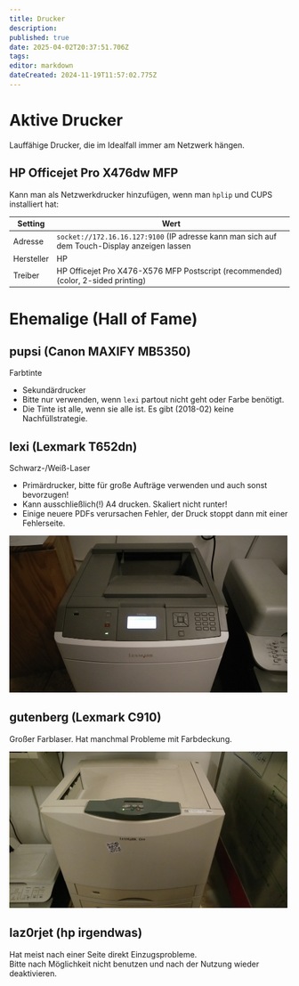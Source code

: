 ```yaml
---
title: Drucker
description: 
published: true
date: 2025-04-02T20:37:51.706Z
tags: 
editor: markdown
dateCreated: 2024-11-19T11:57:02.775Z
---
```


# Aktive Drucker
Lauffähige Drucker, die im Idealfall immer am Netzwerk hängen.

## HP Officejet Pro X476dw MFP

Kann man als Netzwerkdrucker hinzufügen, wenn man `hplip` und CUPS installiert hat:

Setting|Wert
-------|----
Adresse|`socket://172.16.16.127:9100` (IP adresse kann man sich auf dem Touch-Display anzeigen lassen
Hersteller|HP
Treiber|HP Officejet Pro X476-X576 MFP Postscript (recommended) (color, 2-sided printing)

# Ehemalige (Hall of Fame)

## pupsi (Canon MAXIFY MB5350)

Farbtinte

* Sekundärdrucker
* Bitte nur verwenden, wenn `lexi` partout nicht geht oder Farbe benötigt.
* Die Tinte ist alle, wenn sie alle ist. Es gibt (2018-02) keine Nachfüllstrategie.

## lexi (Lexmark T652dn)

Schwarz-/Weiß-Laser

* Primärdrucker, bitte für große Aufträge verwenden und auch sonst bevorzugen!
* Kann ausschließlich(!) A4 drucken. Skaliert nicht runter!
* Einige neuere PDFs verursachen Fehler, der Druck stoppt dann mit einer Fehlerseite.

<img width=500 src="/images/lexi.jpg" />


## gutenberg (Lexmark C910)

Großer Farblaser. Hat manchmal Probleme mit Farbdeckung.

<img width=500 src="/images/gutenberg.jpg" />

## laz0rjet (hp irgendwas)

Hat meist nach einer Seite direkt Einzugsprobleme.  
Bitte nach Möglichkeit nicht benutzen und nach der Nutzung wieder deaktivieren.
